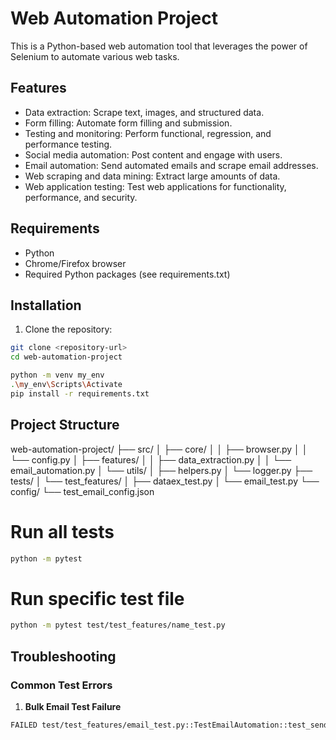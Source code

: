 # Web Automation Project

This is a Python-based web automation tool that leverages the power of Selenium to automate various web tasks.

## Features
- Data extraction: Scrape text, images, and structured data.
- Form filling: Automate form filling and submission.
- Testing and monitoring: Perform functional, regression, and performance testing.
- Social media automation: Post content and engage with users.
- Email automation: Send automated emails and scrape email addresses.
- Web scraping and data mining: Extract large amounts of data.
- Web application testing: Test web applications for functionality, performance, and security.

## Requirements
- Python
- Chrome/Firefox browser
- Required Python packages (see requirements.txt)

## Installation

1. Clone the repository:
```bash
git clone <repository-url>
cd web-automation-project

python -m venv my_env
.\my_env\Scripts\Activate
pip install -r requirements.txt
```
## Project Structure
web-automation-project/
├── src/
│   ├── core/
│   │   ├── browser.py
│   │   └── config.py
│   ├── features/
│   │   ├── data_extraction.py
│   │   └── email_automation.py
│   └── utils/
│       ├── helpers.py
│       └── logger.py
├── tests/
│   └── test_features/
│       ├── dataex_test.py
│       └── email_test.py
└── config/
    └── test_email_config.json


# Run all tests
```bash
python -m pytest
```
# Run specific test file
```bash
python -m pytest test/test_features/name_test.py
```

## Troubleshooting

### Common Test Errors

1. **Bulk Email Test Failure**
```bash
FAILED test/test_features/email_test.py::TestEmailAutomation::test_send_bulk_emails - assert 0 == 2